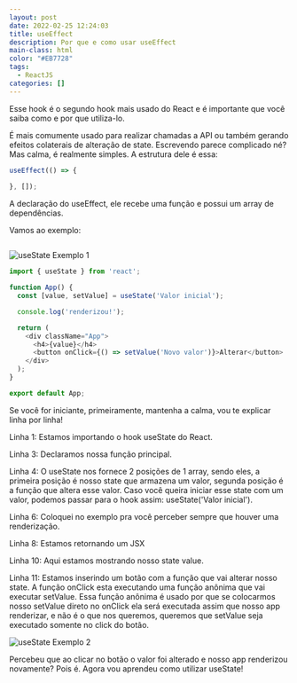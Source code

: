 ```yaml
---
layout: post
date: 2022-02-25 12:24:03
title: useEffect
description: Por que e como usar useEffect
main-class: html
color: "#EB7728"
tags:
  - ReactJS
categories: []
---
```

Esse hook é o segundo hook mais usado do React e é importante que você saiba como e por que utiliza-lo.

É mais comumente usado para realizar chamadas a API ou também gerando efeitos colaterais de alteração de state. Escrevendo parece complicado né? Mas calma, é realmente simples. A estrutura dele é essa:

```javascript
useEffect(() => {
    
}, []);
```

A declaração do useEffect, ele recebe uma função e possui um array de dependências. 

Vamos ao exemplo:

```

```

![useState Exemplo 1](/assets/img/usestate-1.png "useState Exemplo 1")

```javascript
import { useState } from 'react';

function App() {
  const [value, setValue] = useState('Valor inicial');

  console.log('renderizou!');

  return (
    <div className="App">
      <h4>{value}</h4>
      <button onClick={() => setValue('Novo valor')}>Alterar</button>
    </div>
  );
}

export default App;
```

Se você for iniciante, primeiramente, mantenha a calma, vou te explicar linha por linha!

Linha 1: Estamos importando o hook useState do React.

Linha 3: Declaramos nossa função principal.

Linha 4: O useState nos fornece 2 posições de 1 array, sendo eles, a primeira posição é nosso state que armazena um valor, segunda posição é a função que altera esse valor. Caso você queira iniciar esse state com um valor, podemos passar para o hook assim: useState('Valor inicial').

Linha 6: Coloquei no exemplo pra você perceber sempre que houver uma renderização.

Linha 8: Estamos retornando um JSX

Linha 10: Aqui estamos mostrando nosso state value.

Linha 11: Estamos inserindo um botão com a função que vai alterar nosso state. A função onClick esta executando uma função anônima que vai executar setValue. Essa função anônima é usado por que se colocarmos nosso setValue direto no onClick ela será executada assim que nosso app renderizar, e não é o que nos queremos, queremos que setValue seja executado somente no click do botão. 

![useState Exemplo 2](/assets/img/usestate-2.png "useState Exemplo 2")

Percebeu que ao clicar no botão o valor foi alterado e nosso app renderizou novamente? Pois é. Agora vou aprendeu como utilizar useState!